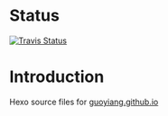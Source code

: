 # Status
[![Travis Status](https://travis-ci.org/guoyiang/guoyiang.github.io.svg?branch=source)](https://travis-ci.org/guoyiang/guoyiang.github.io)

# Introduction
Hexo source files for [guoyiang.github.io](http://www.guoyiang.com)